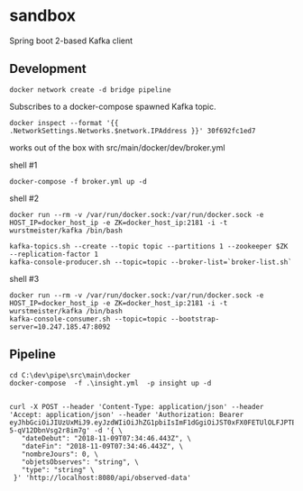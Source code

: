 # sandbox
Spring boot 2-based Kafka client
## Development

    docker network create -d bridge pipeline
    
Subscribes to a docker-compose spawned Kafka topic. 
    
    docker inspect --format '{{ .NetworkSettings.Networks.$network.IPAddress }}' 30f692fc1ed7

works out of the box with src/main/docker/dev/broker.yml

shell #1

    docker-compose -f broker.yml up -d
    
shell #2

    docker run --rm -v /var/run/docker.sock:/var/run/docker.sock -e HOST_IP=docker_host_ip -e ZK=docker_host_ip:2181 -i -t  wurstmeister/kafka /bin/bash

    kafka-topics.sh --create --topic topic --partitions 1 --zookeeper $ZK --replication-factor 1
    kafka-console-producer.sh --topic=topic --broker-list=`broker-list.sh`

shell #3

    docker run --rm -v /var/run/docker.sock:/var/run/docker.sock -e HOST_IP=docker_host_ip -e ZK=docker_host_ip:2181 -i -t  wurstmeister/kafka /bin/bash
    kafka-console-consumer.sh --topic=topic --bootstrap-server=10.247.185.47:8092

## Pipeline

    cd C:\dev\pipe\src\main\docker
    docker-compose  -f .\insight.yml  -p insight up -d


    curl -X POST --header 'Content-Type: application/json' --header 'Accept: application/json' --header 'Authorization: Bearer eyJhbGciOiJIUzUxMiJ9.eyJzdWIiOiJhZG1pbiIsImF1dGgiOiJST0xFX0FETUlOLFJPTEVfVVNFUiIsImV4cCI6MTU0MTc5MjEyOX0.zDIKMMm7aFkTVdgb_9pU6vOASRvWyLMlA83AByuo7yLiK0cZl8wQLrFh5ABIEcd1gu-5-qV12DbnVsg2r8im7g' -d '{ \ 
       "dateDebut": "2018-11-09T07:34:46.443Z", \ 
       "dateFin": "2018-11-09T07:34:46.443Z", \ 
       "nombreJours": 0, \ 
       "objetsObserves": "string", \ 
       "type": "string" \ 
     }' 'http://localhost:8080/api/observed-data'
